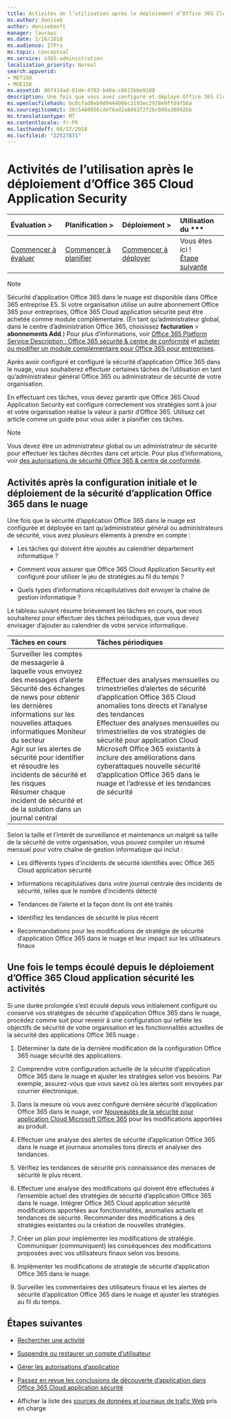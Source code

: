 ```yaml
---
title: Activités de l’utilisation après le déploiement d’Office 365 Cloud Application Security
ms.author: deniseb
author: denisebmsft
manager: laurawi
ms.date: 2/26/2018
ms.audience: ITPro
ms.topic: conceptual
ms.service: o365-administration
localization_priority: Normal
search.appverid:
- MET150
- MOE150
ms.assetid: 86f414ad-81de-4703-b40a-c6615bbe9108
description: Une fois que vous avez configuré et déployé Office 365 Cloud application sécurité, vous souhaiterez effectuer certaines tâches pour vous assurer que votre configuration est correcte et que vous êtes prêt pour révision régulière.
ms.openlocfilehash: bc8cfad8eb9d9444066c3193ec2978e9ffd9f56a
ms.sourcegitcommit: 36c5466056cdef6ad2a8d9372f2bc009a30892bb
ms.translationtype: MT
ms.contentlocale: fr-FR
ms.lasthandoff: 08/27/2018
ms.locfileid: "22527871"
---
```

# <a name="utilization-activities-after-rolling-out-office-365-cloud-app-security"></a>Activités de l’utilisation après le déploiement d’Office 365 Cloud Application Security
  
|Évaluation **\>**|Planification **\>**|Déploiement **\>**|Utilisation du ***|
|:-----|:-----|:-----|:-----|
|[Commencer à évaluer](office-365-cas-overview.md) <br/> |[Commencer à planifier](get-ready-for-office-365-cas.md) <br/> |[Commencer à déployer](turn-on-office-365-cas.md) <br/> |Vous êtes ici !  <br/> [Étape suivante](review-office-365-cas-alerts.md) <br/> |
   
> [!NOTE]
> Sécurité d’application Office 365 dans le nuage est disponible dans Office 365 entreprise E5. Si votre organisation utilise un autre abonnement Office 365 pour entreprises, Office 365 Cloud application sécurité peut être achetée comme module complémentaire. (En tant qu’administrateur global, dans le centre d’administration Office 365, choisissez **facturation** \> **abonnements Add**.) Pour plus d’informations, voir [Office 365 Platform Service Description : Office 365 sécurité &amp; centre de conformité](https://technet.microsoft.com/en-us/library/dn933793.aspx) et [acheter ou modifier un module complémentaire pour Office 365 pour entreprises](https://support.office.com/article/4e7b57d6-b93b-457d-aecd-0ea58bff07a6). 
  
Après avoir configuré et configuré la sécurité d’application Office 365 dans le nuage, vous souhaiterez effectuer certaines tâches de l’utilisation en tant qu’administrateur général Office 365 ou administrateur de sécurité de votre organisation. 

En effectuant ces tâches, vous devez garantir que Office 365 Cloud Application Security est configuré correctement vos stratégies sont à jour et votre organisation réalise la valeur à partir d’Office 365. Utilisez cet article comme un guide pour vous aider à planifier ces tâches.
  
> [!NOTE]
> Vous devez être un administrateur global ou un administrateur de sécurité pour effectuer les tâches décrites dans cet article. Pour plus d’informations, voir [des autorisations de sécurité Office 365 &amp; centre de conformité](permissions-in-the-security-and-compliance-center.md). 
    
## <a name="activities-after-the-initial-configuration-and-rollout-of-office-365-cloud-app-security"></a>Activités après la configuration initiale et le déploiement de la sécurité d’application Office 365 dans le nuage

Une fois que la sécurité d’application Office 365 dans le nuage est configurée et déployée en tant qu’administrateur général ou administrateurs de sécurité, vous avez plusieurs éléments à prendre en compte :
  
- Les tâches qui doivent être ajoutés au calendrier département informatique ?
    
- Comment vous assurer que Office 365 Cloud Application Security est configuré pour utiliser le jeu de stratégies au fil du temps ?
    
- Quels types d’informations récapitulatives doit envoyer la chaîne de gestion informatique ?
    
Le tableau suivant résume brièvement les tâches en cours, que vous souhaiterez pour effectuer des tâches périodiques, que vous devez envisager d’ajouter au calendrier de votre service informatique.
  
|**Tâches en cours**|**Tâches périodiques**|
|:-----|:-----|
| Surveiller les comptes de messagerie à laquelle vous envoyez des messages d’alerte  <br/>  Sécurité des échanges de news pour obtenir les dernières informations sur les nouvelles attaques informatiques Moniteur du secteur  <br/>  Agir sur les alertes de sécurité pour identifier et résoudre les incidents de sécurité et les risques  <br/>  Résumer chaque incident de sécurité et de la solution dans un journal central  <br/> | Effectuer des analyses mensuelles ou trimestrielles d’alertes de sécurité d’application Office 365 Cloud anomalies tons directs et l’analyse des tendances  <br/>  Effectuer des analyses mensuelles ou trimestrielles de vos stratégies de sécurité pour application Cloud Microsoft Office 365 existants à inclure des améliorations dans cyberattaques nouvelle sécurité d’application Office 365 dans le nuage et l’adresse et les tendances de sécurité  <br/> |
   
Selon la taille et l’intérêt de surveillance et maintenance un malgré sa taille de la sécurité de votre organisation, vous pouvez compiler un résumé mensuel pour votre chaîne de gestion informatique qui inclut :
  
- Les différents types d’incidents de sécurité identifiés avec Office 365 Cloud application sécurité
    
- Informations récapitulatives dans votre journal centrale des incidents de sécurité, telles que le nombre d’incidents détecté
    
- Tendances de l’alerte et la façon dont ils ont été traités
    
- Identifiez les tendances de sécurité le plus récent
    
- Recommandations pour les modifications de stratégie de sécurité d’application Office 365 dans le nuage et leur impact sur les utilisateurs finaux
    
## <a name="activities-after-time-has-passed-since-rolling-out-office-365-cloud-app-security"></a>Une fois le temps écoulé depuis le déploiement d’Office 365 Cloud application sécurité les activités

Si une durée prolongée s’est écoulé depuis vous initialement configuré ou conservé vos stratégies de sécurité d’application Office 365 dans le nuage, procédez comme suit pour revenir à une configuration qui reflète les objectifs de sécurité de votre organisation et les fonctionnalités actuelles de la sécurité des applications Office 365 nuage :
  
1. Déterminer la date de la dernière modification de la configuration Office 365 nuage sécurité des applications.
    
2. Comprendre votre configuration actuelle de la sécurité d’application Office 365 dans le nuage et ajuster les stratégies selon vos besoins. Par exemple, assurez-vous que vous savez où les alertes sont envoyées par courrier électronique.
    
3. Dans la mesure où vous avez configuré dernière sécurité d’application Office 365 dans le nuage, voir [Nouveautés de la sécurité pour application Cloud Microsoft Office 365](new-in-office-365-cas.md) pour les modifications apportées au produit. 
    
4. Effectuer une analyse des alertes de sécurité d’application Office 365 dans le nuage et journaux anomalies tons directs et analyser des tendances.
    
5. Vérifiez les tendances de sécurité pris connaissance des menaces de sécurité le plus récent.
    
6. Effectuer une analyse des modifications qui doivent être effectuées à l’ensemble actuel des stratégies de sécurité d’application Office 365 dans le nuage. Intégrer Office 365 Cloud application sécurité modifications apportées aux fonctionnalités, anomalies actuels et tendances de sécurité. Recommander des modifications à des stratégies existantes ou la création de nouvelles stratégies.
    
7. Créer un plan pour implémenter les modifications de stratégie. Communiquer (communiquent) les conséquences des modifications proposées avec vos utilisateurs finaux selon vos besoins.
    
8. Implémenter les modifications de stratégie de sécurité d’application Office 365 dans le nuage.
    
9. Surveiller les commentaires des utilisateurs finaux et les alertes de sécurité d’application Office 365 dans le nuage et ajuster les stratégies au fil du temps.
    
## <a name="next-steps"></a>Étapes suivantes

- [Rechercher une activité](investigate-an-activity-in-office-365-cas.md)
    
- [Suspendre ou restaurer un compte d’utilisateur](suspend-or-restore-an-account-in-ocas.md)
    
- [Gérer les autorisations d’application](manage-app-permissions-in-ocas.md)
    
- [Passez en revue les conclusions de découverte d’application dans Office 365 Cloud application sécurité](review-app-discovery-findings-in-ocas.md)
    
- Afficher la liste des [sources de données et journaux de trafic Web](web-traffic-logs-and-data-sources-for-ocas.md) pris en charge
    

